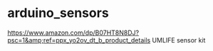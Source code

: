# arduino_sensors
https://www.amazon.com/dp/B07HT8N8DJ?psc=1&amp;ref=ppx_yo2ov_dt_b_product_details UMLIFE sensor kit

